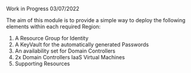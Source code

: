 Work in Progress 03/07/2022

The aim of this module is to provide a simple way to deploy the following elements within each required Region:

1. A Resource Group for Identity
2. A KeyVault for the automatically generated Passwords 
3. An availability set for Domain Controllers
4. 2x Domain Controllers IaaS Virtual Machines
5. Supporting Resources 
